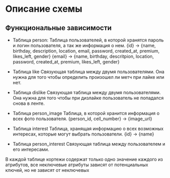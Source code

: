 # Описание схемы

## Функциональные зависимости
* Таблица person: 
Таблица пользователей, в которой хранятся пароль и логин пользователя, а так же информация о нем. 
{id} -> {name, birthday, description, location, email, password, created_at, premium, likes_left, gender}
{email} -> {name, birthday, descritpion, location, password, created_at, premium, likes_left, gender}

* Таблица like
Связующая таблица между двумя пользователями. Она нужна для того чтобы определить произошел ли метч при лайке или нет.

* Таблица dislike
Связующая таблица между двумя пользователями. Она нужна для того чтобы при дизлайке пользователь не попадался снова в ленте.

* Таблица person_image
Таблица, в которой хранится информация о всех фото пользователя. 
{person_id, cell_number} -> {image_url}

* Таблица interest 
Таблица, хранящая информацию о всех возможных интересах, которые могут выбрать пользователи. 
{id} -> {name}

* Таблица person_interest
Связующая таблица между пользователем и его интересами. 

В каждой таблице кортежи содержат только одно значение каждого из атрибутов, все неключевые атрибуты зависят от потенциальных ключей, но не зависят от неключевых
